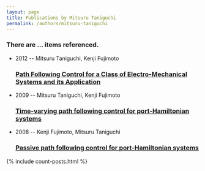 ```yaml
---
layout: page
title: Publications by Mitsuru Taniguchi
permalink: /authors/mitsuru-taniguchi
---
```


<h3 id="number-posts">There are ... items referenced.</h3>
<ul class="post-list">
<li><span class='post-meta'>2012 -- Mitsuru Taniguchi, Kenji Fujimoto</span><h3><a class='post-link' href="{{ site.baseurl }}/path-following-control-for-a-class-of-electro-mechanical-systems-and-its-application">Path Following Control for a Class of Electro-Mechanical Systems and its Application</a></h3></li>
<li><span class='post-meta'>2009 -- Mitsuru Taniguchi, Kenji Fujimoto</span><h3><a class='post-link' href="{{ site.baseurl }}/time-varying-path-following-control-for-port-hamiltonian-systems">Time-varying path following control for port-Hamiltonian systems</a></h3></li>
<li><span class='post-meta'>2008 -- Kenji Fujimoto, Mitsuru Taniguchi</span><h3><a class='post-link' href="{{ site.baseurl }}/passive-path-following-control-for-port-hamiltonian-systems">Passive path following control for port-Hamiltonian systems</a></h3></li>

</ul>
{% include count-posts.html %}
